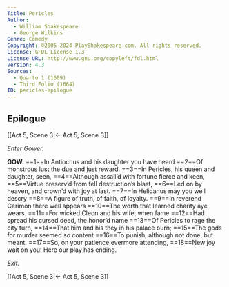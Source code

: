 ```yaml
---
Title: Pericles
Author: 
  - William Shakespeare
  - George Wilkins
Genre: Comedy
Copyright: ©2005-2024 PlayShakespeare.com. All rights reserved.
License: GFDL License 1.3
License URL: http://www.gnu.org/copyleft/fdl.html
Version: 4.3
Sources:
  - Quarto 1 (1609)
  - Third Folio (1664)
ID: pericles-epilogue
---
```


## Epilogue
[[Act 5, Scene 3|← Act 5, Scene 3]]


*Enter Gower.*

**GOW.**
==1==In Antiochus and his daughter you have heard
==2==Of monstrous lust the due and just reward.
==3==In Pericles, his queen and daughter, seen,
==4==Although assail’d with fortune fierce and keen,
==5==Virtue preserv’d from fell destruction’s blast,
==6==Led on by heaven, and crown’d with joy at last.
==7==In Helicanus may you well descry
==8==A figure of truth, of faith, of loyalty.
==9==In reverend Cerimon there well appears
==10==The worth that learned charity aye wears.
==11==For wicked Cleon and his wife, when fame
==12==Had spread his cursed deed, the honor’d name
==13==Of Pericles to rage the city turn,
==14==That him and his they in his palace burn;
==15==The gods for murder seemed so content
==16==To punish, although not done, but meant.
==17==So, on your patience evermore attending,
==18==New joy wait on you! Here our play has ending.


*Exit.*

[[Act 5, Scene 3|← Act 5, Scene 3]]